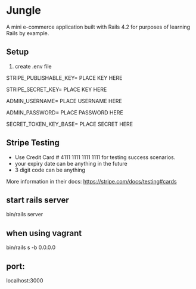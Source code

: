 # Jungle

A mini e-commerce application built with Rails 4.2 for purposes of learning Rails by example.

## Setup

1. create .env file

STRIPE_PUBLISHABLE_KEY= PLACE KEY HERE

STRIPE_SECRET_KEY= PLACE KEY HERE

ADMIN_USERNAME= PLACE USERNAME HERE

ADMIN_PASSWORD= PLACE PASSWORD HERE

SECRET_TOKEN_KEY_BASE= PLACE SECRET HERE

## Stripe Testing

* Use Credit Card # 4111 1111 1111 1111 for testing success scenarios.
* your expiry date can be anything in the future
* 3 digit code can be anything

More information in their docs: <https://stripe.com/docs/testing#cards>


## start rails server
bin/rails server

## when using vagrant
bin/rails s -b 0.0.0.0

## port:
localhost:3000